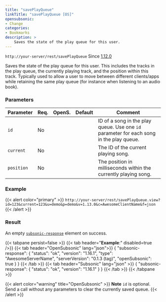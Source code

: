 ```yaml
---
title: "savePlayQueue"
linkTitle: "savePlayQueue [OS]"
opensubsonic:
- Change
categories:
- Bookmarks
description: >
    Saves the state of the play queue for this user.
---
```


`http://your-server/rest/savePlayQueue` Since [1.12.0](../../subsonic-versions)

Saves the state of the play queue for this user. This includes the tracks in the play queue, the currently playing track, and the position within this track. Typically used to allow a user to move between different clients/apps while retaining the same play queue (for instance when listening to an audio book).

### Parameters

| Parameter | Req. | OpenS. | Default | Comment |
| --- | --- | --- | --- | --- |
| `id` | No |  |   | ID of a song in the play queue. Use one `id` parameter for each song in the play queue. |
| `current` | No  |   |  | The ID of the current playing song. |
| `position` | No  |  |   | The position in milliseconds within the currently playing song. |

### Example

{{< alert color="primary" >}} `http://your-server/rest/savePlayQueue.view?id=123&current=123&u=demo&p=demo&v=1.13.0&c=AwesomeClientName&f=json` {{< /alert >}}

### Result

An empty [`subsonic-response`](../../responses/subsonic-response) element on success.

{{< tabpane persist=false >}}
{{< tab header="**Example**:" disabled=true />}}
{{< tab header="OpenSubsonic" lang="json">}}
{
  "subsonic-response": {
    "status": "ok",
    "version": "1.16.1",
    "type": "AwesomeServerName",
    "serverVersion": "0.1.3 (tag)",
    "openSubsonic": true
  }
}
{{< /tab >}}
{{< tab header="Subsonic" lang="json" >}}
{
  "subsonic-response": {
    "status": "ok",
    "version": "1.16.1"
  }
}
{{< /tab >}}
{{< /tabpane >}}

{{< alert color="warning" title="OpenSubsonic" >}}
**Note** `id` is optional. Send a call without any parameters to clear the currently saved queue.
{{< /alert >}}

